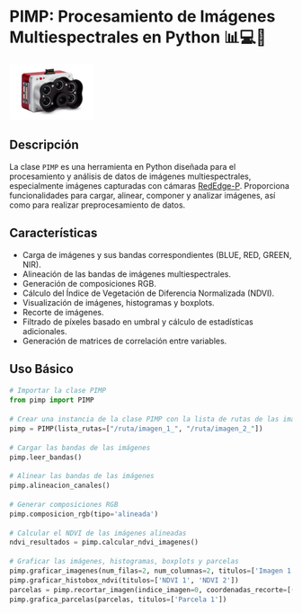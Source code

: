 # PIMP: Procesamiento de Imágenes Multiespectrales en Python 📊💻🐍

<img src="Micasense-RE-P.webp" alt="Micasense-RE-P" width="150"/>


## Descripción

La clase `PIMP` es una herramienta en Python diseñada para el procesamiento y análisis de datos de imágenes multiespectrales, especialmente imágenes capturadas con cámaras [RedEdge-P](https://www.micasense.com/rededge-p). Proporciona funcionalidades para cargar, alinear, componer y analizar imágenes, así como para realizar preprocesamiento de datos.

## Características

- Carga de imágenes y sus bandas correspondientes (BLUE, RED, GREEN, NIR).
- Alineación de las bandas de imágenes multiespectrales.
- Generación de composiciones RGB.
- Cálculo del Índice de Vegetación de Diferencia Normalizada (NDVI).
- Visualización de imágenes, histogramas y boxplots.
- Recorte de imágenes.
- Filtrado de píxeles basado en umbral y cálculo de estadísticas adicionales.
- Generación de matrices de correlación entre variables.

## Uso Básico

```python
# Importar la clase PIMP
from pimp import PIMP

# Crear una instancia de la clase PIMP con la lista de rutas de las imágenes
pimp = PIMP(lista_rutas=["/ruta/imagen_1_", "/ruta/imagen_2_"])

# Cargar las bandas de las imágenes
pimp.leer_bandas()

# Alinear las bandas de las imágenes
pimp.alineacion_canales()

# Generar composiciones RGB
pimp.composicion_rgb(tipo='alineada')

# Calcular el NDVI de las imágenes alineadas
ndvi_resultados = pimp.calcular_ndvi_imagenes()

# Graficar las imágenes, histogramas, boxplots y parcelas
pimp.graficar_imagenes(num_filas=2, num_columnas=2, titulos=['Imagen 1', 'Imagen 2', 'NDVI 1', 'NDVI 2'], tipo='alineada')
pimp.graficar_histobox_ndvi(titulos=['NDVI 1', 'NDVI 2'])
parcelas = pimp.recortar_imagen(indice_imagen=0, coordenadas_recorte=[(100, 100, 200, 200)])
pimp.grafica_parcelas(parcelas, titulos=['Parcela 1'])
